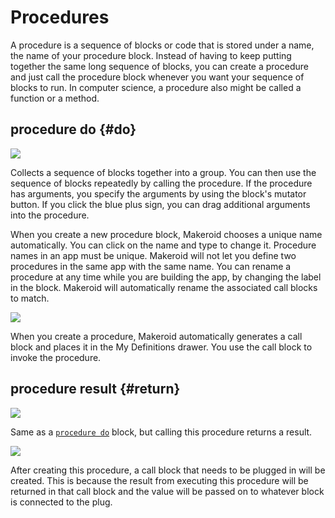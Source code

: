 # Procedures

A procedure is a sequence of blocks or code that is stored under a name, the name of your procedure block. Instead of having to keep putting together the same long sequence of blocks, you can create a procedure and just call the procedure block whenever you want your sequence of blocks to run. In computer science, a procedure also might be called a function or a method.

## procedure do {#do}

![](../.gitbook/assets/do.png)

Collects a sequence of blocks together into a group. You can then use the sequence of blocks repeatedly by calling the procedure. If the procedure has arguments, you specify the arguments by using the block's mutator button. If you click the blue plus sign, you can drag additional arguments into the procedure.

When you create a new procedure block, Makeroid chooses a unique name automatically. You can click on the name and type to change it. Procedure names in an app must be unique. Makeroid will not let you define two procedures in the same app with the same name. You can rename a procedure at any time while you are building the app, by changing the label in the block. Makeroid will automatically rename the associated call blocks to match.

![](../.gitbook/assets/calldo.png)

When you create a procedure, Makeroid automatically generates a call block and places it in the My Definitions drawer. You use the call block to invoke the procedure.

## procedure result {#return}

![](../.gitbook/assets/return.png)

Same as a [`procedure do`](procedures.md#do) block, but calling this procedure returns a result.

![](../.gitbook/assets/callreturn.png)

After creating this procedure, a call block that needs to be plugged in will be created. This is because the result from executing this procedure will be returned in that call block and the value will be passed on to whatever block is connected to the plug.

